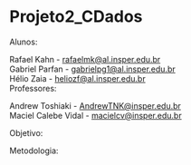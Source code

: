 # Projeto2_CDados
Alunos:

Rafael Kahn - rafaelmk@al.insper.edu.br<br>
Gabriel Parfan - gabrielpg1@al.insper.edu.br<br>
Hélio Zaia - heliozf@al.insper.edu.br<br>
Professores:

Andrew Toshiaki - AndrewTNK@insper.edu.br<br>
Maciel Calebe Vidal - macielcv@insper.edu.br<br>

Objetivo:


Metodologia:


